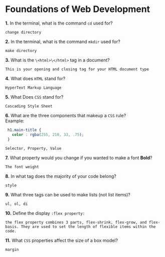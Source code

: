 # Foundations of Web Development

**1.** In the terminal, what is the command `cd` used for?
<!-- enter you answer in the space below -->
```
change directory
```

**2.** In the terminal, what is the command `mkdir` used for?
<!-- enter you answer in the space below -->
```
make directory
```

**3.** What is the `\<html>\</html>` tag in a document?
<!-- enter you answer in the space below -->
```
This is your opening and closing tag for your HTML document type
```

**4.** What does `HTML` stand for?
<!-- enter you answer in the space below -->
```
HyperText Markup Language
```

**5.** What Does `CSS` stand for?
<!-- enter you answer in the space below -->
```
Cascading Style Sheet
```

**6.** What are the three components that makeup a `CSS` rule? <br> Example:
```css
 h1.main-title {
   color : rgba(255, 210, 33, .75);
 }
```
<!-- enter you answer in the space below -->
```
Selector, Property, Value
```

**7.** What property would you change if you wanted to make a font **Bold**?
<!-- enter you answer in the space below -->
```
The font weight
```

**8.** In what tag does the majority of your code belong?
<!-- enter you answer in the space below -->
```
style
```

**9.** What three tags can be used to make lists (not list items)?
<!-- enter you answer in the space below -->
```
ul, ol, di
```

**10.** Define the display `:flex property:`
<!-- enter you answer in the space below -->
```
the flex property combines 3 parts, flex-shrink, flex-grow, and flex-basis. They are used to set the length of flexible items within the code.
```

**11.** What `CSS` properties affect the size of a box model?
<!-- enter you answer in the space below -->
```
margin 
```
